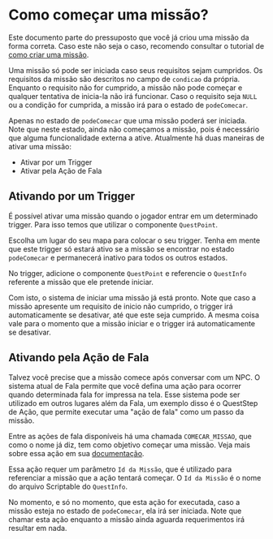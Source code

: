 ﻿# Como começar uma missão?
Este documento parte do pressuposto que você já criou uma missão da forma correta. Caso este não seja o caso, recomendo consultar o tutorial de [como criar uma missão](./criar_missao.md).

Uma missão só pode ser iniciada caso seus requisitos sejam cumpridos. Os requisitos da missão são descritos no campo de `condicao` da própria. Enquanto o requisito não for cumprido, a missão não pode começar e qualquer tentativa de inicia-la não irá funcionar. Caso o requisito seja `NULL` ou a condição for cumprida, a missão irá para o estado de `podeComecar`.

Apenas no estado de `podeComecar` que uma missão poderá ser iniciada. Note que neste estado, ainda não começamos a missão, pois é necessário que alguma funcionalidade externa a ative. Atualmente há duas maneiras de ativar uma missão:

 - Ativar por um Trigger
 - Ativar pela Ação de Fala

## Ativando por um Trigger
É possível ativar uma missão quando o jogador entrar em um determinado trigger. Para isso temos que utilizar o componente `QuestPoint`. 

Escolha um lugar do seu mapa para colocar o seu trigger. Tenha em mente que este trigger só estará ativo se a missão se encontrar no estado `podeComecar` e permanecerá inativo para todos os outros estados.

No trigger, adicione o componente `QuestPoint` e referencie o `QuestInfo` referente a missão que ele pretende iniciar. 



Com isto, o sistema de iniciar uma missão já está pronto. Note que caso a missão apresente um requisito de inicio não cumprido, o trigger irá automaticamente se desativar, até que este seja cumprido. A mesma coisa vale para o momento que a missão iniciar e o trigger irá automaticamente se desativar.


## Ativando pela Ação de Fala
Talvez você precise que a missão comece após conversar com um NPC. O sistema atual de Fala permite que você defina uma ação para ocorrer quando determinada fala for impressa na tela. Esse sistema pode ser utilizado em outros lugares além da Fala, um exemplo disso é o QuestStep de Ação, que permite executar uma "ação de fala" como um passo da missão. 

Entre as ações de fala disponíveis há uma chamada `COMECAR_MISSAO`, que como o nome já diz, tem como objetivo começar uma missão. Veja mais sobre essa ação em sua [documentação](./comportamentos/Acao_COMECAR_MISSAO.md).

Essa ação requer um parâmetro `Id da Missão`, que é utilizado para referenciar a missão que a ação tentará começar. O `Id da Missão` é o nome do arquivo Scriptable do `QuestInfo`.

No momento, e só no momento, que esta ação for executada, caso a missão esteja no estado de `podeComecar`, ela irá ser iniciada. Note que chamar esta ação enquanto a missão ainda aguarda requerimentos irá resultar em nada.


